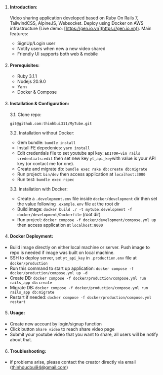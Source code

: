 
1. #### Introduction:

   Video sharing application developed based on Ruby On Rails 7, TailwindCSS, AlpineJS, Websocket. Deploy using Docker on AWS infrastructure (Live demo: [https://gen.io.vn](https://gen.io.vn)). Main features:


   * SignUp/Login user
   * Notify users when new a new video shared
   * Friendly UI supports both web & mobile
2. #### Prerequisites:


   * Ruby 3.1.1
   * Nodejs 20.9.0
   * Yarn
   * Docker & Compose
3. #### Installation & Configuration:

   3.1. Clone repo:

   `git@github.com:thinhbui311/MyTube.git`

   3.2. Installation without Docker:


   * Gem bundle: `bundle install`
   * Install FE depedenies: `yarn install`
   * Edit credentials file to set youtube api key: `EDITOR=vim rails credentials:edit` then set new key `yt_api_key`with value is your API key (or contact me for one).
   * Create and migrate db: `bundle exec rake db:create db:migrate`
   * Run project: `bin/dev` then access application at `localhost:3000`
   * Run test: `bundle exec rspec`

   3.3. Installation with Docker:

   * Create a `.development.env` file inside `docker/development` dir then set the value following `.example.env` file at the root dir
   * Build image: `docker build ./ -t mytube:development -f docker/development/Dockerfile` (root dir)
   * Run project: `docker compose -f docker/development/compose.yml up` then access application at `localhost:8000`
4. #### Docker Deployment:

* Build image directly on either local machine or server. Push image to repo is needed if image was built on local machine.
* SSH to deploy server, set `yt_api_key` in `.production.env` file at `docker/production`
* Run this command to start up application: `docker compose -f docker/production/compose.yml up -d`
* Create DB: `docker compose -f docker/production/compose.yml run rails_app db:create`
* Migrate DB: `docker compose -f docker/production/compose.yml run rails_app db:migrate `
* Restart if needed: `docker compose -f docker/production/compose.yml restart`

5. #### Usage:

* Create new account by login/signup function
* Click button `Share video` to reach share video page
* Submit your youtube video that you want to share, all users will be notify about that.

6. #### Troubleshooting:

* if problems arise, please contact the creator directly via email (thinhducbui94@gmail.com)
